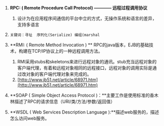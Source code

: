 1. **RPC: \( Remote Procedure Call  Protocol\) ———— 远程过程调用协议**  
   1. 设计为在应用程序间通信的平台中立的方式，无操作系统和语言的差异，支持多语言

2. ```
   关键词：寻址  序列化(Serialize) 编组(marshal
   ```
3. **RMI: \( Remote Method Invocation \) ** RPC的java版本，EJB的基础技术，构建在TCP/IP协议上的一种远程调用方法。
   1. RMI采用stubs和skeletons来进行远程对象的通讯。stub充当远程对象的客户端代理，有着和远程对象相同的远程接口，远程对象的调用实际是通过改对象的客户端代理对象来完成的。
   2. [http://www.jb51.net/article/68971.htm](http://www.jb51.net/article/68971.htm)
4. **SOAP \( Simple Object Access Protocol \)：**主要工作是使用标准的香木林描述了RPC的请求信息（URI/类/方法/参数/返回值）
5. **WSDL \( Web Services Description Language \):**描述web服务的，描述怎么访问web服务。



